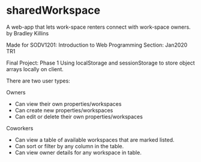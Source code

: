 # sharedWorkspace

A web-app that lets work-space renters connect with work-space owners.
by Bradley Killins

Made for SODV1201: Introduction to Web Programming
Section: Jan2020 TR1

Final Project: Phase 1
Using localStorage and sessionStorage to store object arrays locally on client.

There are two user types:

Owners

- Can view their own properties/workspaces
- Can create new properties/workspaces
- Can edit or delete their own properties/workspaces

Coworkers

- Can view a table of available workspaces that are marked listed.
- Can sort or filter by any column in the table.
- Can view owner details for any workspace in table.
